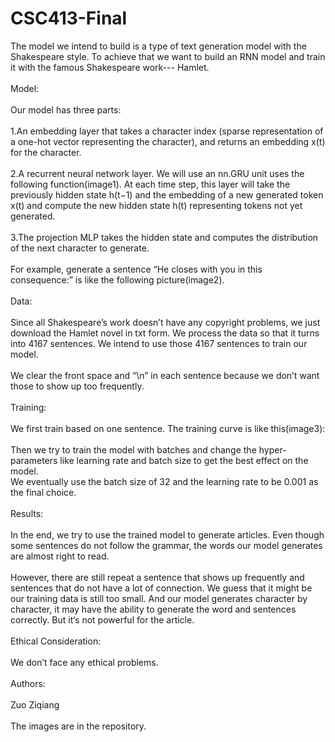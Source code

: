 # CSC413-Final
The model we intend to build is a type of text generation model with the Shakespeare style. To achieve that we want to build an RNN model and train it with the famous Shakespeare work--- Hamlet.<br />
<br />
Model:<br />
<br />
Our model has three parts:<br />
<br />
1.An embedding layer that takes a character index (sparse representation of a one-hot vector representing the character), and returns an embedding x(t) for the character.<br />
<br />
2.A recurrent neural network layer. We will use an nn.GRU unit uses the following function(image1). At each time step, this layer will take the previously hidden state h(t−1) and the embedding of a new generated token x(t) and compute the new hidden state h(t) representing tokens not yet generated.<br />
<br />
3.The projection MLP takes the hidden state and computes the distribution of the next character to generate.<br />
<br />
For example, generate a sentence “He closes with you in this consequence:” is like the following picture(image2).<br />
<br />
Data:<br />
<br />
Since all Shakespeare’s work doesn’t have any copyright problems, we just download the Hamlet novel in txt form. We process the data so that it turns into 4167 sentences. We intend to use those 4167 sentences to train our model.<br />
<br />
We clear the front space and “\n” in each sentence because we don’t want those to show up too frequently.<br />
<br />
Training:<br />
<br />
We first train based on one sentence. The training curve is like this(image3): <br />
<br />
Then we try to train the model with batches and change the hyper-parameters like learning rate and batch size to get the best effect on the model.<br />
We eventually use the batch size of 32 and the learning rate to be 0.001 as the final choice.<br />
<br />
Results:  <br />
<br />
In the end, we try to use the trained model to generate articles. Even though some sentences do not follow the grammar, the words our model generates are almost right to read. <br />
<br />
However, there are still repeat a sentence that shows up frequently and sentences that do not have a lot of connection. We guess that it might be our training data is still too small. And our model generates character by character, it may have the ability to generate the word and sentences correctly. But it‘s not powerful for the article.<br />
<br />
Ethical Consideration:<br />
<br />
We don’t face any ethical problems.<br />
<br />
Authors:<br />
<br />
Zuo Ziqiang  <br />
<br />
The images are in the repository.<br />
<br />
